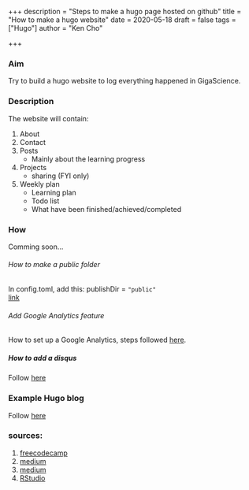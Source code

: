 +++
description = "Steps to make a hugo page hosted on github"
title = "How to make a hugo website"
date = 2020-05-18
draft = false
tags = ["Hugo"]
author = "Ken Cho"

+++
### Aim
Try to build a hugo website to log everything happened in GigaScience.  

### Description
The website will contain:
1. About
2. Contact
3. Posts
    - Mainly about the learning progress
4. Projects  
    - sharing (FYI only)
5. Weekly plan 
    - Learning plan
    - Todo list  
    - What have been finished/achieved/completed

### How 
Comming soon...

###### How to make a public folder
In config.toml, add this:
publishDir = ```"public"```  
[link](https://discourse.gohugo.io/t/public-folder-and-its-content-not-generated/10535/4)

###### Add Google Analytics feature
How to set up a Google Analytics, steps followed [here](https://coreychen71.github.io/posts/2019-05/hugoaddgoogleanalytics/).

##### How to add a disqus
Follow [here](https://coreychen71.github.io/posts/2019-05/hugoadddisqus/)

### Example Hugo blog
Follow [here](https://alignan.github.io/post/deploy-hugo-to-github/)

### sources:  
1. [freecodecamp](https://www.freecodecamp.org/news/your-first-hugo-blog-a-practical-guide/)
2. [medium](https://medium.com/@chswei/%E5%9C%A8-github-%E9%83%A8%E7%BD%B2-hugo-%E9%9D%9C%E6%85%8B%E7%B6%B2%E7%AB%99-9c40682dfe40)
3. [medium](https://levelup.gitconnected.com/build-a-personal-website-with-github-pages-and-hugo-6c68592204c7)
4. [RStudio](https://towardsdatascience.com/get-your-own-website-online-in-four-steps-adef65abe8bd)


